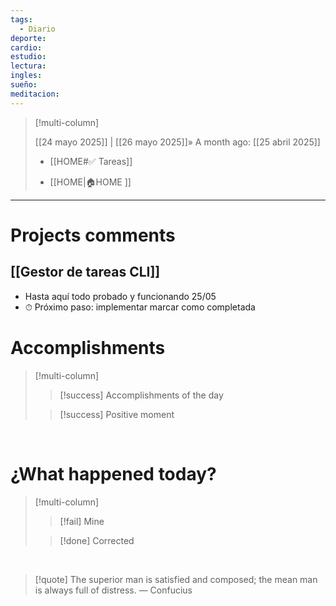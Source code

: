 ```yaml
---
tags:
  - Diario
deporte: 
cardio: 
estudio: 
lectura: 
ingles: 
sueño: 
meditacion:
---
```


> [!multi-column]
>  
> [[24 mayo 2025]] | [[26 mayo 2025]]»
> A month ago: [[25 abril 2025]]
> 
> 
> - [[HOME#✅ Tareas]] 
> 
> - [[HOME|🏠HOME ]]

---

# Projects comments

[[Gestor de tareas CLI]]
---

-  Hasta aquí todo probado y funcionando 25/05
- ⏱ Próximo paso: implementar marcar como completada

# Accomplishments

> [!multi-column]
> 
> > [!success] Accomplishments of the day
> > 
> 
> > [!success] Positive moment
> > 
> 


<br>

 # ¿What happened today? 
 
> [!multi-column] 
> 
> > [!fail] Mine
> > 
> >
> 
> > [!done] Corrected
> > 
> 

<br>

> [!quote] The superior man is satisfied and composed; the mean man is always full of distress.
> — Confucius


